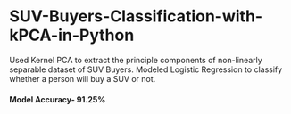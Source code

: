 # SUV-Buyers-Classification-with-kPCA-in-Python
Used Kernel PCA to extract the principle components of non-linearly separable dataset of SUV Buyers. Modeled Logistic Regression to classify whether a person will buy a SUV or not. 

#### Model Accuracy- 91.25%
